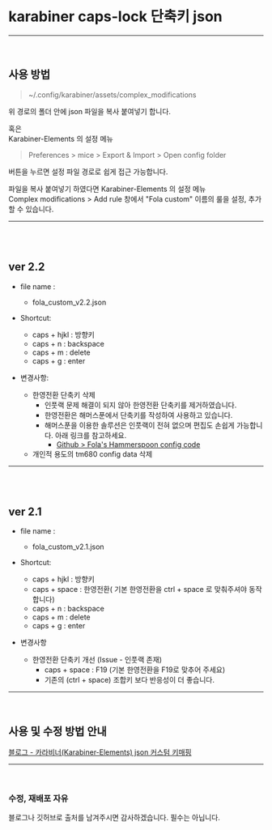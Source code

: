 # karabiner caps-lock 단축키 json

<hr>
<br>

## 사용 방법

> ~/.config/karabiner/assets/complex_modifications

위 경로의 폴더 안에 json 파일을 복사 붙여넣기 합니다.

혹은<br>
Karabiner-Elements 의 설정 메뉴 <br>

> Preferences > mice > Export & Import > Open config folder<br>

버튼을 누르면 설정 파일 경로로 쉽게 접근 가능합니다.

파일을 복사 붙여넣기 하였다면 Karabiner-Elements 의 설정 메뉴 <br>
Complex modifications > Add rule 창에서 "Fola custom" 이름의 룰을 설정, 추가 할 수 있습니다.

<hr>
<br>
<br>

## ver 2.2
* file name : 
  * fola_custom_v2.2.json

* Shortcut:
  * caps + hjkl : 방향키
  * caps + n : backspace
  * caps + m : delete
  * caps + g : enter
  
* 변경사항:
  * 한영전환 단축키 삭제
    * 인풋랙 문제 해결이 되지 않아 한영전환 단축키를 제거하였습니다.
    * 한영전환은 해머스푼에서 단축키를 작성하여 사용하고 있습니다.
    * 해머스푼을 이용한 솔루션은 인풋랙이 전혀 없으며 편집도 손쉽게 가능합니다. 아래 링크를 참고하세요.
      * [Github > Fola's Hammerspoon config code](https://github.com/dpcalfola/hammerspoon_config)
  * 개인적 용도의 tm680 config data 삭제


<hr>
<br>
<br>

## ver 2.1
* file name : 
  * fola_custom_v2.1.json

* Shortcut:
  * caps + hjkl : 방향키
  * caps + space : 한영전환( 기본 한영전환을 ctrl + space 로 맞춰주셔야 동작합니다)
  * caps + n : backspace
  * caps + m : delete
  * caps + g : enter


* 변경사항
  * 한영전환 단축키 개선 (Issue - 인풋랙 존재)
    * caps + space : F19 (기본 한영전환을 F19로 맞추어 주세요)
    * 기존의 (ctrl + space) 조합키 보다 반응성이 더 좋습니다.   

<hr>
<br>






## 사용 및 수정 방법 안내

[블로그 - 카라비너(Karabiner-Elements) json 커스텀 키매핑](https://dpcalfola.tistory.com/entry/Karabiner-Elements-json-custom)


<hr>
<br>

### 수정, 재배포 자유
블로그나 깃허브로 출처를 남겨주시면 감사하겠습니다.
필수는 아닙니다.
